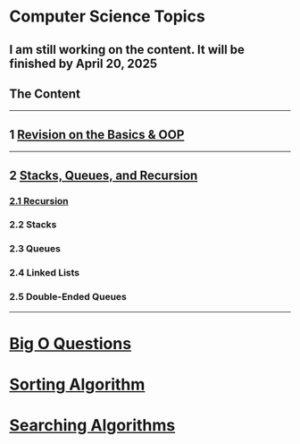 # **Computer Science Topics**

## I am still working on the content. It will be finished by **April 20, 2025**

## **The Content**
 ****
## **1 [Revision on the Basics & OOP]()**
***
## **2** **[Stacks, Queues, and Recursion](https://github.com/AMR-LORD/Algorithms-By-JS/tree/main/Topic%20Discussion/Stacks%2C%20Queues%2C%20Recursion/Recursion)**
### [2.1 Recursion](https://github.com/AMR-LORD/Algorithms-By-JS/tree/main/Topic%20Discussion/Stacks%2C%20Queues%2C%20Recursion)
### 2.2 Stacks
### 2.3 Queues
### 2.4 Linked Lists
### 2.5 Double-Ended Queues
***

# [Big O Questions](https://github.com/AMR-LORD/Algorithms-By-JS/blob/main/Topic%20Discussion/Big%20O/Big%20O%20Questions.md)

# [Sorting Algorithm](https://github.com/AMR-LORD/Algorithms-By-JS/blob/main/Topic%20Discussion/Sorting%20Algorithms/Sorting%20Algorithms.md)
# **[Searching Algorithms](https://github.com/AMR-LORD/Algorithms-By-JS/blob/main/Topic%20Discussion/Searching%20Algorithms/Searching%20Algorithms.md)**


